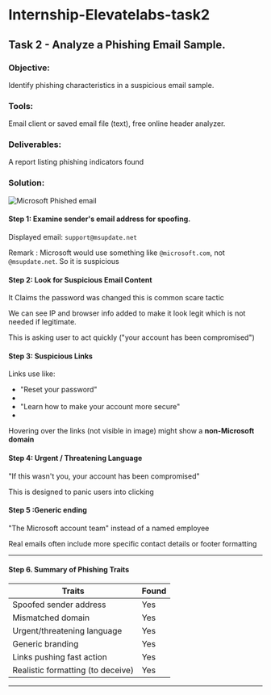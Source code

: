 # Internship-Elevatelabs-task2

## Task 2 - Analyze a Phishing Email Sample.

### Objective: 

Identify phishing characteristics in a suspicious email sample.

### Tools: 

Email client or saved email file (text), free online header analyzer.

### Deliverables: 

A report listing phishing indicators found

### Solution:

![Microsoft Phished email](MicrosoftPhishedEmail.png)

#### Step 1: Examine sender's email address for spoofing.

Displayed email: `support@msupdate.net`

Remark : Microsoft would use something like `@microsoft.com`, not `@msupdate.net`. So it is suspicious

#### Step 2: Look for Suspicious Email Content 

It Claims the password was changed this is common scare tactic

We can see IP and browser info added to make it look legit which is not needed if legitimate.

This is asking user to act quickly ("your account has been compromised")

#### Step 3: Suspicious Links

Links use like:

  - "Reset your password"
  - 
  - "Learn how to make your account more secure"
  - 
Hovering over the links (not visible in image) might show a **non-Microsoft domain**

#### Step 4: Urgent / Threatening Language

"If this wasn't you, your account has been compromised"

This is designed to panic users into clicking

#### Step 5 :Generic ending

"The Microsoft account team" instead of a named employee

Real emails often include more specific contact details or footer formatting

---

#### Step 6. Summary of Phishing Traits

| Traits                        | Found |
|-------------------------------|-------|
| Spoofed sender address        | Yes |
| Mismatched domain             | Yes |
| Urgent/threatening language   | Yes |
| Generic branding              | Yes |
| Links pushing fast action     | Yes |
| Realistic formatting (to deceive) | Yes |

---

